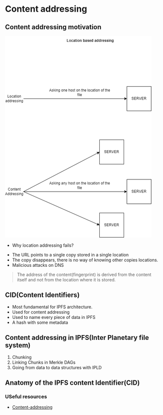 # Content addressing

## Content addressing motivation

![Content addressing](https://github.com/PriyathamVarma/Basic_NFT/blob/main/Diagrams/Content-addressing.drawio.png)

* Why location addressing fails?

- The URL points to a single copy stored in a single location
- The copy disappears, there is no way of knowing other copies locations.
- Malicious attacks on DNS


> The address of the content(fingerprint) is derived from the content itself and not from the location where it is stored.


## CID(Content Identifiers)

- Most fundamental for IPFS architecture.
- Used for content addressing
- Used to name every piece of data in IPFS
- A hash with some metadata

## Content addressing in IPFS(Inter Planetary file system)

1. Chunking
2. Linking Chunks in Merkle DAGs
3. Going from data to data structures with IPLD

## Anatomy of the IPFS content Identifier(CID)



### USeful resources

- [Content-addressing](https://flyingzumwalt.gitbooks.io/decentralized-web-primer/content/avenues-for-access/lessons/power-of-content-addressing.html)
